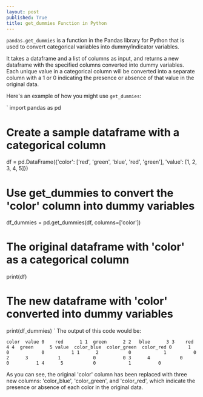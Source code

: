 ```yaml
---
layout: post
published: True
title: get_dummies Function in Python
---
```



`pandas.get_dummies` is a function in the Pandas library for Python that is used to convert categorical variables into dummy/indicator variables.

It takes a dataframe and a list of columns as input, and returns a new dataframe with the specified columns converted into dummy variables. Each unique value in a categorical column will be converted into a separate column with a 1 or 0 indicating the presence or absence of that value in the original data.

Here's an example of how you might use `get_dummies`:

`
import pandas as pd

# Create a sample dataframe with a categorical column
df = pd.DataFrame({'color': ['red', 'green', 'blue', 'red', 'green'], 'value': [1, 2, 3, 4, 5]})

# Use get_dummies to convert the 'color' column into dummy variables
df_dummies = pd.get_dummies(df, columns=['color'])

# The original dataframe with 'color' as a categorical column
print(df)

# The new dataframe with 'color' converted into dummy variables
print(df_dummies)
`
The output of this code would be:

`
   color  value
0    red      1
1  green      2
2   blue      3
3    red      4
4  green      5
   value  color_blue  color_green  color_red
0      1           0            0          1
1      2           0            1          0
2      3           1            0          0
3      4           0            0          1
4      5           0            1          0
`

As you can see, the original 'color' column has been replaced with three new columns: 'color_blue', 'color_green', and 'color_red', which indicate the presence or absence of each color in the original data.
